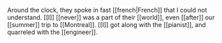 Around the clock, they spoke in fast [[french|French]] that I could not understand. [[I]] [[never]] was a part of their [[world]], even [[after]] our [[summer]] trip to [[Montreal]]. [[I]] got along with the [[pianist]], and quarreled with the [[engineer]].